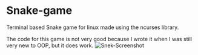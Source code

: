 # Snake-game
Terminal based Snake game for linux made using the ncurses library.

The code for this game is not very good because I wrote it when I was still very new to OOP, but it does work.
![Snek-Screenshot](https://github.com/blattgoldowo/Snake-game/assets/56111939/5474aa38-2d46-4ba1-8ca2-61444bc82ef8)
